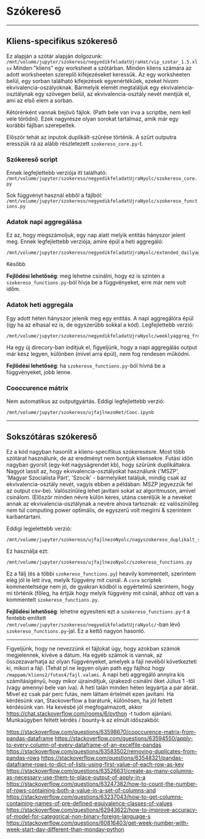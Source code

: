 # Szókereső
---
## Kliens-specifikus szókereső

Ez alapján a szótár alapján dolgozunk:  `/mnt/volume/jupyter/szokereso/negyedikfeladatUjraHat/vip_szotar_1.5.xlsx`
Minden "kliens" egy worksheet a szótárban. Minden kliens számára az adott worksheeten szereplő kifejezéseket keressük.
Az egy worksheeten belül, egy sorban található kifejezések egyenértékűek, ezeket hívom ekvivalencia-oszályoknak.
Bármelyik elemét megtaláljuk egy ekvivalencia-osztálynak egy szövegen belül, az ekvivalencia-osztály nevét mentjük el, ami az első elem a sorban.

Kétórénként vannak bejövő fájlok. (Path bele van írva a scriptbe, nem kell vele törődni). Ezek nagyrésze olyan sorokat tartalmaz, amik már egy korábbi fájlban szerepeltek.

Először tehát az inputok duplikált-szűrése történik. A szűrt outputra eresszük rá az alább részletezett `szokereso_core.py`-t.

### Szókereső script

Ennek legfejlettebb verziója itt található:
`/mnt/volume/jupyter/szokereso/negyedikfeladatUjraNyolc/szokereso_core.py`

Sok függvényt használ ebből a fájlból:
`/mnt/volume/jupyter/szokereso/negyedikfeladatUjraNyolc/szokereso_functions.py`

### Adatok napi aggregálása

Ez az, hogy megszámoljuk, egy nap alatt melyik entitás hányszor jelent meg. Ennek legfejlettebb verziója, amire épül a heti aggregáló:

    /mnt/volume/jupyter/szokereso/negyedikfeladatUjraNyolc/extended_dailyaggreg_outputsTwo.py
    
Később 

**Fejlődési lehetőség**: meg lehetne csinálni, hogy ez is szinten a `szokereso_functions.py`-ból hívja be a függvényeket, erre már nem volt időm.

### Adatok heti aggregála

Egy adott héten hányszor jelenik meg egy entitás. A napi aggregálóra épül (így ha az elhasal ez is, de egyszerűbb sokkal a kód).
Legfejlettebb verzió:
    
    /mnt/volume/jupyter/szokereso/negyedikfeladatUjraNyolc/weeklyaggreg_from_dailyaggreg_dbcompatible_output.py

Ha egy új direcory-ban indítjuk el, figyeljünk, hogy a napi aggregálás output már kész legyen, különben (mivel arra épül), nem fog rendesen működni.

**Fejlődési lehetőség**: ha `szokereso_functions.py`-ból hívná be a függvényeket, jobb lenne.

### Cooccurence mátrix

Nem automatikus az outputgyártás. Eddigi legfejlettebb verzió:

    /mnt/volume/jupyter/szokereso/ujfajlnezoHet/Cooc.ipynb

---

## Sokszótáras szókereső

Ez a kód nagyban hasonlít a kliens-specifikus szókeresésre. Most több szótárat használunk, de az eredményt nem bontjuk kliensekre. Futási időn nagyban gyorsít (egy-két nagyságrendet kb), hogy szűrünk duplikáltakra. Nagyot lassít az, hogy ekvivalencia-osztályokat használunk ('MSZP', 'Magyar Szocialista Párt', 'Szocik' - bármelyiket találjuk, mindig csak az ekvivalencia-osztály nevét, vagyis ebben a példában: MSZP jegyezzük fel az output csv-be). Valószínűleg lehet javítani sokat az algoritmuson, amivel csinálom. (Először minden névre külön keres, utána cseréljük le a neveket annak az ekvivalencia-osztálynak a nevére ahova tartoznak: ez valószínűleg nem túl computing power optimális, de egyszerű volt megírni & szerintem karbantartani. 

Eddigi legjelettebb verzió:

    /mnt/volume/jupyter/szokereso/ujfajlnezoNyolc/nagyszokereso_duplikalt_szuressel_ekvivalenciaosztalyokkal.py
    
Ez használja ezt:

    /mnt/volume/jupyter/szokereso/ujfajlnezoNyolc/szokereso_functions.py

Ez a fálj (és a többi `szokereso_functions.py`) heavily kommentelt, szerintem elég jól le lett írva, melyik függvény mit csinál. A `core` scriptek kommenteltsége nem jó, de gyakran kódból is egyértelmű szerintem, hogy mi történik (főleg, ha értjük hogy melyik függvény mit csinál, ahhoz ott van a kommentelt `szokereso_functions.py`.

**Fejlődési lehetőség**: lehetne egyesíteni ezt a `szokereso_functions.py`-t a fentebb említett `/mnt/volume/jupyter/szokereso/negyedikfeladatUjraNyolc/`-ban lévő `szokereso_functions.py`-jal. Ez a kettő nagyon hasonló.

---

Figyeljünk, hogy ne nevezzünk el fájlokat úgy, hogy azokban számok megjelennek, kivéve a dátum. Ha egyéb számok is vannak, az összezavarhatja az olyan függvényeket, amelyek a fájl nevéből következteti ki, mikori a fájl. (Tehát pl ne legyen olyan path egy fájlhoz hogy `/mappam/kliens2/futas4/fajl.valami`. A napi heti aggregáló annyira kis számításigényű, hogy mikor újraindítjuk, újrakezdi csinálni őket Július 1 -től (vagy amennyi bele van íva). A heti talán minden héten legyártja a pár ábrát. Mivel ez csak pár perc futás, nem láttam értelmét ezen javítani. Ha kérdésünk van, Stackoverflow a barátunk, különösen, ha jól feltett kérdésünk van. Ha kevésbé jól megfogalmazott, akkor https://chat.stackoverflow.com/rooms/6/python -t tudom ajánlani. Munkaügyben feltett kérdés / bounty-k az elmúlt időszakból:

https://stackoverflow.com/questions/63598670/cooccurence-matrix-from-pandas-dataframe
https://stackoverflow.com/questions/63594550/apply-to-every-column-of-every-dataframe-of-an-excelfile-pandas
https://stackoverflow.com/questions/63583502/removing-duplicates-from-pandas-rows
https://stackoverflow.com/questions/63548321/pandas-dataframe-rows-to-dict-of-lists-using-first-value-of-each-row-as-key
https://stackoverflow.com/questions/63526631/create-as-many-columns-as-necessary-use-them-to-place-output-of-apply-in-a
https://stackoverflow.com/questions/63247382/how-to-count-the-number-of-rows-containing-both-a-value-in-a-set-of-columns-and
https://stackoverflow.com/questions/63237043/how-to-get-columns-containing-names-of-pre-defined-equivalence-classes-of-values
https://stackoverflow.com/questions/62943622/how-to-improve-accuracy-of-model-for-categorical-non-binary-foreign-language-s
https://stackoverflow.com/questions/60816403/get-week-number-with-week-start-day-different-than-monday-python


